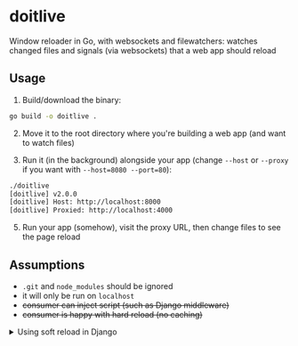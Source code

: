 # doitlive

Window reloader in Go, with websockets and filewatchers: watches changed files and signals (via websockets) that a web app should reload

## Usage

1. Build/download the binary:

```sh
go build -o doitlive .
```

2. Move it to the root directory where you're building a web app (and want to watch files)

3. Run it (in the background) alongside your app (change `--host` or `--proxy` if you want with `--host=8080 --port=80`):

```sh
./doitlive
[doitlive] v2.0.0
[doitlive] Host: http://localhost:8000
[doitlive] Proxied: http://localhost:4000
```

5. Run your app (somehow), visit the proxy URL, then change files to see the page reload

## Assumptions

- `.git` and `node_modules` should be ignored
- it will only be run on `localhost`
- ~~consumer can inject script (such as Django middleware)~~
- ~~consumer is happy with hard reload (no caching)~~

<details>
<summary>Using soft reload in Django</summary>

In context_processors.py:

```python

def static_key (_request) :
	if settings.DEBUG:
		import random
		import string

		def random_string(length=5):
				letters = string.ascii_letters
				return ''.join(random.choice(letters) for _ in range(length))

		return {
			'static_key': random_string()
		}
	else:
		return {
			# TODO: needs to pull version
			'static_key': 'v1'
		}
```

Then in the template:

```html
<link
  rel="stylesheet"
  type="text/css"
  href="{% static 'css/style.css' %}?{{ static_key }}"
/>
```

</details>
